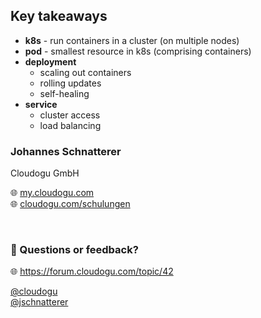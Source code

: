 <!-- .slide: data-background-image="images/the-end.jpg"-->



## Key takeaways

* **k8s** - run containers in a cluster (on multiple nodes)  
* **pod** - smallest resource in k8s (comprising containers)
* **deployment**
  * scaling out containers
  * rolling updates
  * self-healing
* **service**
  * cluster access
  * load balancing



<!-- .slide: data-background-image="images/title.svg"-->

### Johannes Schnatterer

Cloudogu GmbH

🌐  [my.cloudogu.com](https://my.cloudogu.com)  
🌐  [cloudogu.com/schulungen](https://cloudogu.com/schulungen)

<br/>

###  💬 Questions or feedback?

🌐 https://forum.cloudogu.com/topic/42

<a href='https://twitter.com/cloudogu' class="social" target="_blank">
    <i class='fab fa-twitter'></i>
    @cloudogu
</a>
<br/>
<a href='https://twitter.com/jschnatterer' class="social" target="_blank">
    <i class='fab fa-twitter'></i>
    @jschnatterer
</a>